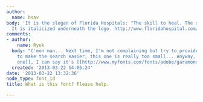 ```yaml
---
author:
  name: bsav
body: 'It is the slogan of Florida Hospitals: "The skill to heal. The spirit to care."
  It is italicized underneath the logo. http://www.floridahospital.com/'
comments:
- author:
    name: Ryuk
  body: "C'mon man... Next time, I'm not complaining but try to provide a better sample
    to make the search easier, this one is really too small... Anyway, thanks to [[http://ww1.prweb.com/prfiles/2013/02/28/10484796/FH%20Tampa-2c%20_w%20tag.jpg|this
    one]], I can say it's [[http://www.myfonts.com/fonts/adobe/garamond|Garamond Italic]].\r\n"
  created: '2013-03-22 14:05:24'
date: '2013-03-22 13:32:36'
node_type: font_id
title: What is this font? Please help.

---
```


